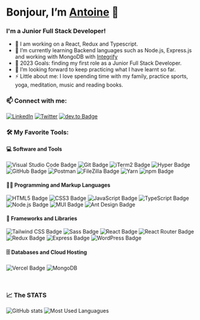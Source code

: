 # Bonjour, I’m [Antoine][website] 👋

### I'm a Junior Full Stack Developer!

- 🔭 I am working on a React, Redux and Typescript.
- 🌱 I’m currently learning Backend languages such as Node.js, Express.js and working with MongoDB with [Integrify][integrify-website]
- 🥅 2023 Goals: finding my first role as a Junior Full Stack Developer.
- 🤔 I’m looking forward to keep practicing what I have learnt so far.
- ⚡ Little about me: I love spending time with my family, practice sports, yoga, meditation, music and reading books.

### 📫 Connect with me:

[![LinkedIn](https://img.shields.io/badge/LinkedIn-0077B5?style=for-the-badge&logo=linkedin&logoColor=white)](https://linkedin.com/in/antoineaubard)
[![Twitter](https://img.shields.io/badge/Twitter-1DA1F2?style=for-the-badge&logo=twitter&logoColor=white)](https://twitter.com/antoineaubard)
[![dev.to Badge](https://img.shields.io/badge/dev.to-0A0A0A?style=for-the-badge&logo=devdotto&logoColor=white)](https://dev.to/ant1ne)

### 🛠️ My Favorite Tools:

#### 💻 Software and Tools

![Visual Studio Code Badge](https://img.shields.io/badge/Visual_Studio_Code-0078D4?style=for-the-badge&logo=visual%20studio%20code&logoColor=white)
![Git Badge](https://img.shields.io/badge/GIT-E44C30?style=for-the-badge&logo=git&logoColor=white)
![iTerm2 Badge](https://img.shields.io/badge/iTerm2-000000?style=for-the-badge&logo=iterm2&logoColor=white)
![Hyper Badge](https://img.shields.io/badge/Hyper-000000?style=for-the-badge&logo=hyper&logoColor=white)
![GitHub Badge](https://img.shields.io/badge/GitHub-100000?style=for-the-badge&logo=github&logoColor=white)
![Postman](https://img.shields.io/badge/Postman-FF6C37?style=for-the-badge&logo=postman&logoColor=white)
![FileZilla Badge](https://img.shields.io/badge/FileZilla-BF0000?logo=filezilla&logoColor=fff&style=plastic)
![Yarn](https://img.shields.io/badge/yarn-%232C8EBB.svg?style=for-the-badge&logo=yarn&logoColor=white)
![npm Badge](https://img.shields.io/badge/npm-CB3837?style=for-the-badge&logo=npm&logoColor=white)

#### 👨‍💻 Programming and Markup Languages

![HTML5 Badge](https://img.shields.io/badge/HTML-239120?style=for-the-badge&logo=html5&logoColor=white)
![CSS3 Badge](https://img.shields.io/badge/CSS-239120?&style=for-the-badge&logo=css3&logoColor=white)
![JavaScript Badge](https://img.shields.io/badge/JavaScript-F7DF1E?style=for-the-badge&logo=JavaScript&logoColor=white)
![TypeScript Badge](https://img.shields.io/badge/TypeScript-007ACC?style=for-the-badge&logo=typescript&logoColor=white)
![Node.js Badge](https://img.shields.io/badge/Node.js-43853D?style=for-the-badge&logo=node.js&logoColor=white)
![MUI Badge](https://img.shields.io/badge/Material--UI-0081CB?style=for-the-badge&logo=material-ui&logoColor=white)
![Ant Design Badge](https://img.shields.io/badge/-AntDesign-%230170FE?style=for-the-badge&logo=ant-design&logoColor=white)

#### 🧰 Frameworks and Libraries

![Tailwind CSS Badge](https://img.shields.io/badge/Tailwind_CSS-38B2AC?style=for-the-badge&logo=tailwind-css&logoColor=white)
![Sass Badge](https://img.shields.io/badge/Sass-CC6699?style=for-the-badge&logo=sass&logoColor=white)
![React Badge](https://img.shields.io/badge/React-20232A?style=for-the-badge&logo=react&logoColor=61DAFB)
![React Router Badge](https://img.shields.io/badge/React_Router-CA4245?style=for-the-badge&logo=react-router&logoColor=white)
![Redux Badge](https://img.shields.io/badge/Redux-593D88?style=for-the-badge&logo=redux&logoColor=white)
![Express Badge](https://img.shields.io/badge/Express.js-404D59?style=for-the-badge)
![WordPress Badge](https://img.shields.io/badge/Wordpress-21759B?style=for-the-badge&logo=wordpress&logoColor=white)

#### 🗄️ Databases and Cloud Hosting

![Vercel Badge](https://img.shields.io/badge/Vercel-000000?style=for-the-badge&logo=vercel&logoColor=white)
![MongoDB](https://img.shields.io/badge/MongoDB-4EA94B?style=for-the-badge&logo=mongodb&logoColor=white)

<br />

### :chart_with_upwards_trend: The STATS 

![GitHub stats](https://github-readme-stats.vercel.app/api?username=ant1ne&show_icons=true&count_private=true&theme=tokyonight)
![Most Used Languagues](https://github-readme-stats.vercel.app/api/top-langs/?username=ant1ne&theme=blue-green)

<!---
Ant1ne/Ant1ne is a ✨ special ✨ repository because its `README.md` (this file) appears on your GitHub profile.
You can click the Preview link to take a look at your changes.
--->
[website]: https://www.antoine.aubard.net/
[integrify-website]: https://integrify.academy/international/
